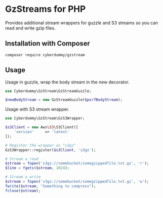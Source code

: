 GzStreams for PHP
=================

Provides additional stream wrappers for guzzle and S3 streams so you can read
and write gzip files.

Installation with Composer
--------------------------

```shell
composer require cyberdummy/gzstream
```

Usage
-----

Usage in guzzle, wrap the body stream in the new decorator.
```php
use Cyberdummy\GzStream\GzStreamGuzzle;

$newBodyStream = new GzStreamGuzzle($psr7BodyStream);
```

Usage with S3 stream wrapper.
```php
use Cyberdummy\GzStream\GzS3Wrapper;

$s3Client = new Aws\S3\S3Client([
    'version'     => 'latest'
]);

# Register the wrapper as "s3gz"
GzS3Wrapper::register($s3Client, 's3gz');

# Stream a read
$stream = fopen('s3gz://somebucket/somegzippedfile.txt.gz', 'r');
$line = fgets($stream, 1024);

# Stream a write
$stream = fopen('s3gz://somebucket/somegzippedfile.txt.gz', 'w');
fwrite($stream, "Something to compress");
fclose($stream);
```
